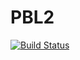PBL2
====

[![Build Status](https://travis-ci.org/cloudspiral-c9/PBL2.svg?branch=sample)](https://travis-ci.org/cloudspiral-c9/PBL2)
